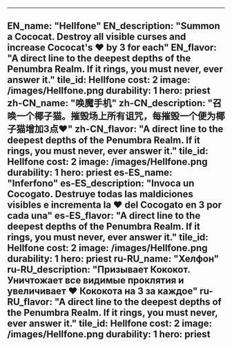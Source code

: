 ---

EN_name: "Hellfone"
EN_description: "Summon a Cococat. Destroy all visible curses and increase Cococat's ❤️ by 3 for each"
EN_flavor: "A direct line to the deepest depths of the Penumbra Realm. If it rings, you must never, ever answer it."
tile_id: Hellfone
cost: 2
image: /images/Hellfone.png
durability: 1
hero: priest
zh-CN_name: "唤魔手机"
zh-CN_description: "召唤一个椰子猫。摧毁场上所有诅咒，每摧毁一个便为椰子猫增加3点❤️"
zh-CN_flavor: "A direct line to the deepest depths of the Penumbra Realm. If it rings, you must never, ever answer it."
tile_id: Hellfone
cost: 2
image: /images/Hellfone.png
durability: 1
hero: priest
es-ES_name: "Inferfono"
es-ES_description: "Invoca un Cocogato. Destruye todas las maldiciones visibles e incrementa la ❤️ del Cocogato en 3 por cada una"
es-ES_flavor: "A direct line to the deepest depths of the Penumbra Realm. If it rings, you must never, ever answer it."
tile_id: Hellfone
cost: 2
image: /images/Hellfone.png
durability: 1
hero: priest
ru-RU_name: "Хелфон"
ru-RU_description: "Призывает Кококот. Уничтожает все видимые проклятия и увеличивает ❤️ Кококота на 3 за каждое"
ru-RU_flavor: "A direct line to the deepest depths of the Penumbra Realm. If it rings, you must never, ever answer it."
tile_id: Hellfone
cost: 2
image: /images/Hellfone.png
durability: 1
hero: priest
---